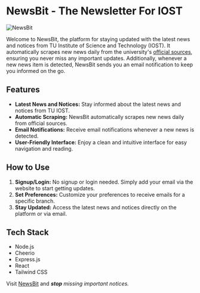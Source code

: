 # NewsBit - The Newsletter For IOST

![NewsBit](https://i.postimg.cc/3J50RTsr/NewsBit.png)

Welcome to NewsBit, the platform for staying updated with the latest news and notices from TU Institute of Science and Technology (IOST). It automatically scrapes new news daily from the university's [official sources](https://iost.tu.edu.np), ensuring you never miss any important updates. Additionally, whenever a new news item is detected, NewsBit sends you an email notification to keep you informed on the go.

## Features 

 - **Latest News and Notices:** Stay informed about the latest news and notices from TU IOST. 
 -  **Automatic Scraping:** NewsBit automatically scrapes new news daily from official sources.
 -  **Email Notifications:** Receive email notifications whenever a new news is detected.
 -  **User-Friendly Interface:** Enjoy a clean and intuitive interface for easy navigation and reading.
  
## How to Use

 1. **Signup/Login:** No signup or login needed. Simply add your email via the website to start getting updates.
 2. **Set Preferences:** Customize your preferences to receive emails for a specific branch.
 3. **Stay Updated:** Access the latest news and notices directly on the platform or via email.

## Tech Stack

- Node.js
- Cheerio
- Express.js
- React
- Tailwind CSS

 Visit [NewsBit](https://newsbit.amanchand.com.np) and _**stop** missing important notices._
